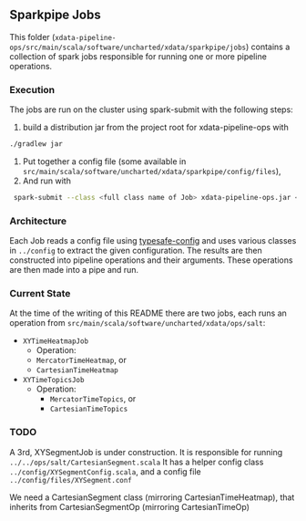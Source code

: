 ## Sparkpipe Jobs
This folder (`xdata-pipeline-ops/src/main/scala/software/uncharted/xdata/sparkpipe/jobs`) contains a collection of spark jobs responsible for running one or more pipeline operations.
### Execution
The jobs are run on the cluster using spark-submit with the following steps:
1. build a distribution jar from the project root for xdata-pipeline-ops with
```bash
./gradlew jar
```
1. Put together a config file (some available in `src/main/scala/software/uncharted/xdata/sparkpipe/config/files`),
1. And run with
```bash
 spark-submit --class <full class name of Job> xdata-pipeline-ops.jar <config-file>
```

### Architecture
Each Job reads a config file using [typesafe-config](https://github.com/typesafehub/config) and uses various classes in `../config` to extract the given configuration. The results are then constructed into pipeline operations and their arguments. These operations are then made into a pipe and run.

### Current State
At the time of the writing of this README there are two jobs, each runs an operation from `src/main/scala/software/uncharted/xdata/ops/salt`:
- `XYTimeHeatmapJob`
  - Operation:
   - `MercatorTimeHeatmap`, or
   - `CartesianTimeHeatmap`
- `XYTimeTopicsJob`
  - Operation:
    - `MercatorTimeTopics`, or
    - `CartesianTimeTopics`

### TODO
A 3rd, XYSegmentJob is under construction. It is responsible for running `../../ops/salt/CartesianSegment.scala`
It has a helper config class `../config/XYSegmentConfig.scala`, and a config file `../config/files/XYSegment.conf`

We need a CartesianSegment class (mirroring CartesianTimeHeatmap), that inherits from CartesianSegmentOp (mirroring CartesianTimeOp)
